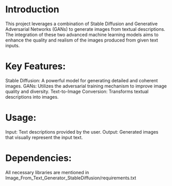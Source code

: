 # Introduction #
This project leverages a combination of Stable Diffusion and Generative Adversarial Networks (GANs) to generate images from textual descriptions. The integration of these two advanced machine learning models aims to enhance the quality and realism of the images produced from given text inputs.

# Key Features: #

Stable Diffusion: A powerful model for generating detailed and coherent images.
GANs: Utilizes the adversarial training mechanism to improve image quality and diversity.
Text-to-Image Conversion: Transforms textual descriptions into images.

# Usage: #

Input: Text descriptions provided by the user.
Output: Generated images that visually represent the input text.


# Dependencies: # 
All necessary libraries are mentioned in Image_From_Text_Generator_StableDiffusion/requirements.txt
